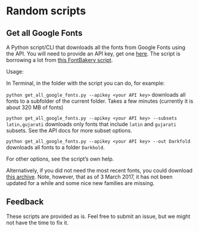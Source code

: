 # Random scripts

## Get all Google Fonts

A Python script/CLI that downloads all the fonts from Google Fonts using the API. You will need to provide an API key, get one [here](https://developers.google.com/fonts/docs/developer_api). The script is borrowing a lot from [this FontBakery script](https://github.com/googlefonts/fontbakery/blob/master/fontbakery-metadata-vs-api.py).

Usage:

In Terminal, in the folder with the script you can do, for example:

`python get_all_google_fonts.py --apikey <your API key>` downloads all fonts to a subfolder of the current folder. Takes a few minutes (currently it is about 320 MB of fonts)

`python get_all_google_fonts.py --apikey <your API key> --subsets latin,gujarati` downloads only fonts that include `latin` and `gujarati` subsets. See the API docs for more subset options.

`python get_all_google_fonts.py --apikey <your API key> --out Darkfold` downloads all fonts to a folder `Darkhold`.

For other options, see the script’s own help.

Alternatively, if you did not need the most recent fonts, you could download [this archive](https://github.com/google/fonts/archive/master.zip). Note, however, that as of 3 March 2017, it has not been updated for a while and some nice new families are missing.

## Feedback

These scripts are provided as is. Feel free to submit an issue, but we might not have the time to fix it.